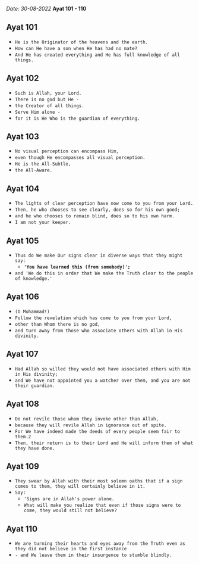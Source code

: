 *Date: 30-08-2022*
**Ayat 101 - 110**

## Ayat 101 

- `He is the Originator of the heavens and the earth.`
- `How can He have a son when He has had no mate?`
- `And He has created everything and He has full knowledge of all things.`

## Ayat 102

- `Such is Allah, your Lord.`
- `There is no god but He -`
- `the Creator of all things.`
- `Serve Him alone -`
- `for it is He Who is the guardian of everything.`

## Ayat 103

- `No visual perception can encompass Him,`
- `even though He encompasses all visual perception.`
- `He is the All-Subtle,`
- `the All-Aware.`


## Ayat 104

- `The lights of clear perception have now come to you from your Lord.`
- `Then, he who chooses to see clearly, does so for his own good;`
- `and he who chooses to remain blind, does so to his own harm.`
- `I am not your keeper.`

## Ayat 105

- `Thus do We make Our signs clear in diverse ways that they might say:`
  - **`'You have learned this (from somebody)';`**
- `and 'We do this in order that We make the Truth clear to the people of knowledge.'`

## Ayat 106

- `(O Muhammad!)`
- `Follow the revelation which has come to you from your Lord,`
- `other than Whom there is no god,`
- `and turn away from those who associate others with Allah in His divinity.`

## Ayat 107

- `Had Allah so willed they would not have associated others with Him in His divinity;`
- `and We have not appointed you a watcher over them, and you are not their guardian.`


## Ayat 108

- `Do not revile those whom they invoke other than Allah,`
- `because they will revile Allah in ignorance out of spite.`
- `For We have indeed made the deeds of every people seem fair to them.2`
- `Then, their return is to their Lord and He will inform them of what they have done.`

## Ayat 109

- `They swear by Allah with their most solemn oaths that if a sign comes to them, they will certainly believe in it.`
- `Say:`
  - `'Signs are in Allah's power alone.`
  - `What will make you realize that even if those signs were to come, they would still not believe?`


## Ayat 110

- `We are turning their hearts and eyes away from the Truth even as they did not believe in the first instance`
- `- and We leave them in their insurgence to stumble blindly.`